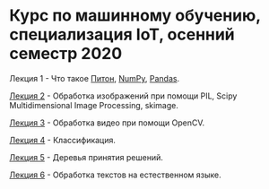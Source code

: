 # Курс по машинному обучению, специализация IoT, осенний семестр 2020

Лекция 1 - Что такое [Питон](https://github.com/klyshinsky/ML_masters_2020/blob/master/Lecture1_Python.ipynb), [NumPy](https://github.com/klyshinsky/ML_masters_2020/blob/master/Lecture_20200901_numpy.ipynb), [Pandas](https://github.com/klyshinsky/ML_masters_2020/blob/master/Lecture_20200901_Pandas.ipynb).

[Лекция 2](https://github.com/klyshinsky/ML_masters_2020/blob/master/Lecture_20200908_image_processing.ipynb)  - Обработка изображений при помощи PIL, Scipy Multidimensional Image Processing, skimage.

[Лекция 3](https://github.com/klyshinsky/ML_masters_2020/blob/master/Lecture_20200915_OpenCV.ipynb) - Обработка видео при помощи OpenCV.

[Лекция 4](https://github.com/klyshinsky/ML_masters_2020/blob/master/Lecture20200929_Classification.ipynb) - Классификация.

[Лекция 5](https://github.com/klyshinsky/ML_masters_2020/blob/master/Lecture20201006_DecisionTrees.ipynb) - Деревья принятия решений.

[Лекция 6](https://github.com/klyshinsky/ML_masters_2020/blob/master/Lecture_20201013_text_processing.ipynb) - Обработка текстов на естественном языке.
